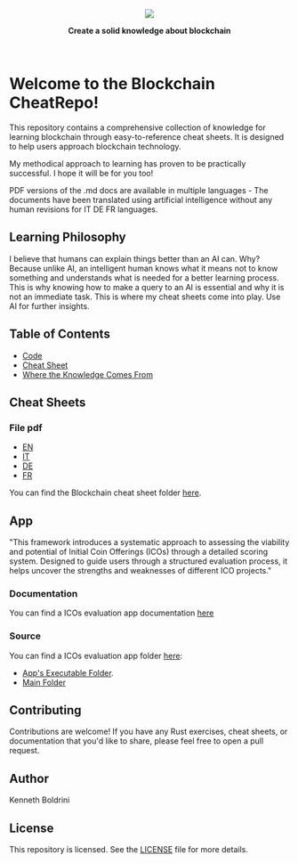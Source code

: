 <div align="center" >
    <img src="https://img.freepik.com/free-vector/abstract-violet-particle-wave-points-array-shallow-depth-field-futuristic-illustration-technology-digital-splash-explosion-data-points_1217-4280.jpg?t=st=1725029274~exp=1725032874~hmac=f1e79d4a746020cfe48efcda2ad3585198c88531e0efe8dc92ad7deff0907d3a&w=1480"/>
</div>
<div align="center">
    <p>
        <b>Create a solid knowledge about blockchain</b>
    </p>
    <br>
</div>

# Welcome to the Blockchain CheatRepo!

This repository contains a comprehensive collection of knowledge for learning blockchain through easy-to-reference cheat sheets. 
It is designed to help users approach blockchain technology. 

My methodical approach to learning has proven to be practically successful. I hope it will be for you too!

PDF versions of the .md docs are available in multiple languages - The documents have been translated using artificial intelligence without any human revisions for IT DE FR languages.

## Learning Philosophy

I believe that humans can explain things better than an AI can. Why? Because unlike AI, an intelligent human knows what it means not to know something and understands what is needed for a better learning process. This is why knowing how to make a query to an AI is essential and why it is not an immediate task. This is where my cheat sheets come into play. Use AI for further insights.

## Table of Contents

- [Code](#Code)
- [Cheat Sheet](#cheat-sheet)
- [Where the Knowledge Comes From](#documentation)


## Cheat Sheets

### File pdf
- [EN](./cheat_sheets/EN/pdf/)
- [IT](./cheat_sheets/IT/pdf/)
- [DE](./cheat_sheets/DE/pdf/)
- [FR](./cheat_sheets/FR/pdf/)

You can find the Blockchain cheat sheet folder [here](./cheat_sheets).

## App

"This framework introduces a systematic approach to assessing the viability and potential of Initial Coin Offerings (ICOs) through a detailed scoring system. Designed to guide users through a structured evaluation process, it helps uncover the strengths and weaknesses of different ICO projects."
 
### Documentation
You can find a ICOs evaluation app documentation [here](./cheat_sheets/EN/evaluation_sheet.md)

### Source
You can find a ICOs evaluation app folder [here](./code/evframework):
- [App's Executable Folder](./code/evframework/target/release).
- [Main Folder](./code/evframework/src) 

## Contributing

Contributions are welcome! If you have any Rust exercises, cheat sheets, or documentation that you'd like to share, please feel free to open a pull request.

## Author
Kenneth Boldrini

## License

This repository is licensed. See the [LICENSE](./LICENSE) file for more details.
